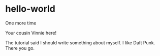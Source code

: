 # hello-world
One more time

Your cousin Vinnie here!

The tutorial said I should write something about myself.
I like Daft Punk.
There you go.
